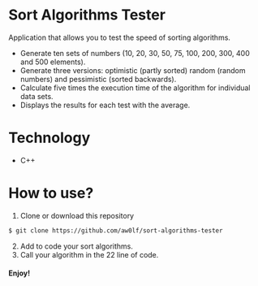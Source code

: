 # Sort Algorithms Tester
Application that allows you to test the speed of sorting algorithms. 
 - Generate ten sets of numbers (10, 20, 30, 50, 75, 100, 200, 300, 400 and 500 elements).
 - Generate three versions: optimistic  (partly sorted) random (random numbers) and pessimistic (sorted backwards).
 - Calculate  five times the execution time of the algorithm for individual data sets.
 - Displays the results for each test with the average.


# Technology

  - C++

# How to use?
1) Clone or download this repository
```sh
$ git clone https://github.com/aw0lf/sort-algorithms-tester
```
2) Add to code your sort algorithms.
3) Call your algorithm in the 22 line of code. 


#### Enjoy!
